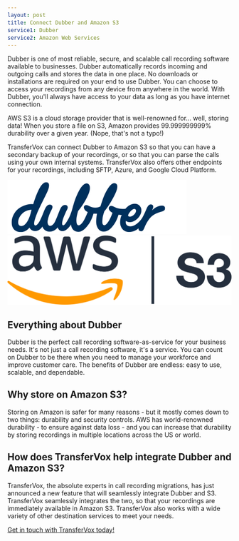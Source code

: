 ```yaml
---
layout: post
title: Connect Dubber and Amazon S3
service1: Dubber
service2: Amazon Web Services
---
```


Dubber is one of most reliable, secure, and scalable call recording software available to businesses. Dubber automatically records incoming and outgoing calls and stores the data in one place. No downloads or installations are required on your end to use Dubber. You can choose to access your recordings from any device from anywhere in the world. With Dubber, you'll always have access to your data as long as you have internet connection.

AWS S3 is a cloud storage provider that is well-renowned for... well, storing data! When you store a file on S3, Amazon provides 99.999999999% durability over a given year. (Nope, that's not a typo!)

TransferVox can connect Dubber to Amazon S3 so that you can have a secondary backup of your recordings, or so that you can parse the calls using your own internal systems. TransferVox also offers other endpoints for your recordings, including SFTP, Azure, and Google Cloud Platform. 

<div class="ps-md-4 mb-4 bg-light p-5 shadow-sm rounded text-center">
	<img src="/assets/images/logos/dubber.svg" class="rounded-3 w-25 me-10" />
	<img src="/assets/images/logos/amazons3.svg" class="rounded-3  w-25" />
</div>

## Everything about Dubber

Dubber is the perfect call recording software-as-service for your business needs. It's not just a call recording software, it's a service. You can count on Dubber to be there when you need to manage your workforce and improve customer care. The benefits of Dubber are endless: easy to use, scalable, and dependable. 

## Why store on Amazon S3?

Storing on Amazon is safer for many reasons - but it mostly comes down to two things: durability and security controls. AWS has world-renowned durability - to ensure against data loss - and you can increase that durability by storing recordings in multiple locations across the US or world.


## How does TransferVox help integrate Dubber and Amazon S3?

TransferVox, the absolute experts in call recording migrations, has just announced a new feature that will seamlessly integrate Dubber and S3. TransferVox seamlessly integrates the two, so that your recordings are immediately available in Amazon S3. TransferVox also works with a wide variety of other destination services to meet your needs. 


<a href="https://transfervox.com/request-demo/" class="btn btn-outline-dark">Get in touch with TransferVox today!</a>